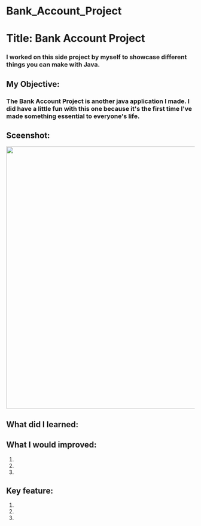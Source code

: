 # Bank_Account_Project
# Title: Bank Account Project
### I worked on this side project by myself to showcase different things you can make with Java.


## My Objective: 
### The Bank Account Project is another java application I made. I did have a little fun with this one because it's the first time I've made something essential to everyone's life. 

## Sceenshot:
<img src= "" width="700">

## What did I learned:


## What I would improved:
1. 
2. 
3. 

## Key feature:
1. 
2. 
3. 

